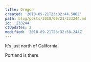 ```yaml
---
title: Oregon
created: '2018-09-21T23:32:44.506Z'
path: blog/posts/2018/09/21/233244.md
id: '233244'
ctUpdates: 2
modified: '2018-09-21T23:32:58.244Z'
---
```

It's just north of California.

Portland is there.